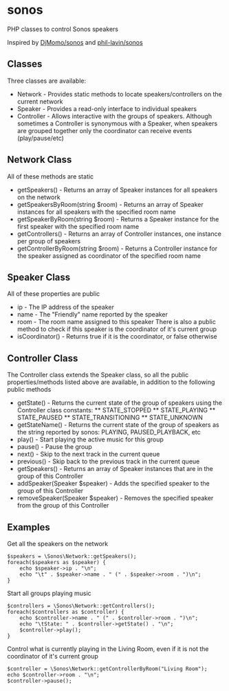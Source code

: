 sonos
=====

PHP classes to control Sonos speakers

Inspired by [DjMomo/sonos](https://github.com/DjMomo/sonos) and [phil-lavin/sonos](https://github.com/phil-lavin/sonos)


Classes
-------
Three classes are available:
* Network - Provides static methods to locate speakers/controllers on the current network
* Speaker - Provides a read-only interface to individual speakers
* Controller - Allows interactive with the groups of speakers. Although sometimes a Controller is synonymous with a Speaker, when speakers are grouped together only the coordinator can receive events (play/pause/etc)


Network Class
-------------
All of these methods are static
* getSpeakers() - Returns an array of Speaker instances for all speakers on the network
* getSpeakersByRoom(string $room) - Returns an array of Speaker instances for all speakers with the specified room name
* getSpeakerByRoom(string $room) - Returns a Speaker instance for the first speaker with the specified room name
* getControllers() - Returns an array of Controller instances, one instance per group of speakers
* getControllerByRoom(string $room) - Returns a Controller instance for the speaker assigned as coordinator of the specified room name


Speaker Class
-------------
All of these properties are public
* ip - The IP address of the speaker
* name - The "Friendly" name reported by the speaker
* room - The room name assigned to this speaker
There is also a public method to check if this speaker is the coordinator of it's current group
* isCoordinator() - Returns true if it is the coordinator, or false otherwise


Controller Class
----------------
The Controller class extends the Speaker class, so all the public properties/methods listed above are available, in addition to the following public methods
* getState() - Returns the current state of the group of speakers using the Controller class constants:
** STATE_STOPPED
** STATE_PLAYING
** STATE_PAUSED
** STATE_TRANSITIONING
** STATE_UNKNOWN
* getStateName() - Returns the current state of the group of speakers as the string reported by sonos: PLAYING, PAUSED_PLAYBACK, etc
* play() - Start playing the active music for this group
* pause() - Pause the group
* next() - Skip to the next track in the current queue
* previous() - Skip back to the previous track in the current queue
* getSpeakers() - Returns an array of Speaker instances that are in the group of this Controller
* addSpeaker(Speaker $speaker) - Adds the specified speaker to the group of this Controller
* removeSpeaker(Speaker $speaker) - Removes the specified speaker from the group of this Controller


Examples
--------

Get all the speakers on the network
```
$speakers = \Sonos\Network::getSpeakers();
foreach($speakers as $speaker) {
    echo $speaker->ip . "\n";
    echo "\t" . $speaker->name . " (" . $speaker->room . ")\n";
}
```

Start all groups playing music
```
$controllers = \Sonos\Network::getControllers();
foreach($controllers as $controller) {
    echo $controller->name . " (" . $controller->room . ")\n";
    echo "\tState: " . $controller->getState() . "\n";
    $controller->play();
}
```

Control what is currently playing in the Living Room, even if it is not the coordinator of it's current group
```
$controller = \Sonos\Network::getControllerByRoom("Living Room");
echo $controller->room . "\n";
$controller->pause();
```

